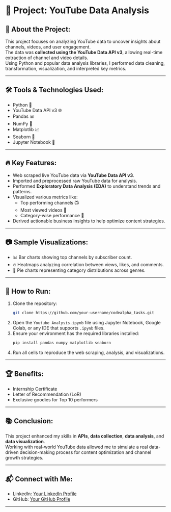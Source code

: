 
# 📌 Project: YouTube Data Analysis

## 📄 About the Project:
This project focuses on analyzing YouTube data to uncover insights about channels, videos, and user engagement.  
The data was **collected using the YouTube Data API v3**, allowing real-time extraction of channel and video details.  
Using Python and popular data analysis libraries, I performed data cleaning, transformation, visualization, and interpreted key metrics.

---

## 🛠️ Tools & Technologies Used:
- Python 🐍
- YouTube Data API v3 🌐
- Pandas 📊
- NumPy 🔢
- Matplotlib 📈
- Seaborn 🎨
- Jupyter Notebook 📓

---

## 🔥 Key Features:
- Web scraped live YouTube data via **YouTube Data API v3**.
- Imported and preprocessed raw YouTube data for analysis.
- Performed **Exploratory Data Analysis (EDA)** to understand trends and patterns.
- Visualized various metrics like:
  - Top performing channels 📺
  - Most viewed videos 🎥
  - Category-wise performance 🎯
- Derived actionable business insights to help optimize content strategies.

---

## 📷 Sample Visualizations:
- 📊 Bar charts showing top channels by subscriber count.
- 🔥 Heatmaps analyzing correlation between views, likes, and comments.
- 🎯 Pie charts representing category distributions across genres.

---

## 🚀 How to Run:
1. Clone the repository:
   ```bash
   git clone https://github.com/your-username/codealpha_tasks.git
   ```
2. Open the `Youtube Analysis.ipynb` file using Jupyter Notebook, Google Colab, or any IDE that supports `.ipynb` files.
3. Ensure your environment has the required libraries installed:
   ```bash
   pip install pandas numpy matplotlib seaborn
   ```
4. Run all cells to reproduce the web scraping, analysis, and visualizations.

---

## 🏆 Benefits:
- Internship Certificate
- Letter of Recommendation (LoR)
- Exclusive goodies for Top 10 performers

---

## 📚 Conclusion:
This project enhanced my skills in **APIs**, **data collection**, **data analysis**, and **data visualization**.  
Working with real-world YouTube data allowed me to simulate a real data-driven decision-making process for content optimization and channel growth strategies.

---

## 📬 Connect with Me:
- LinkedIn: [Your LinkedIn Profile](#)
- GitHub: [Your GitHub Profile](#)

---
